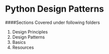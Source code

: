 # Python Design Patterns

####Sections Covered under following folders
   
1. Design Principles
2. Design Patterns 
3. Basics 
4. Resources